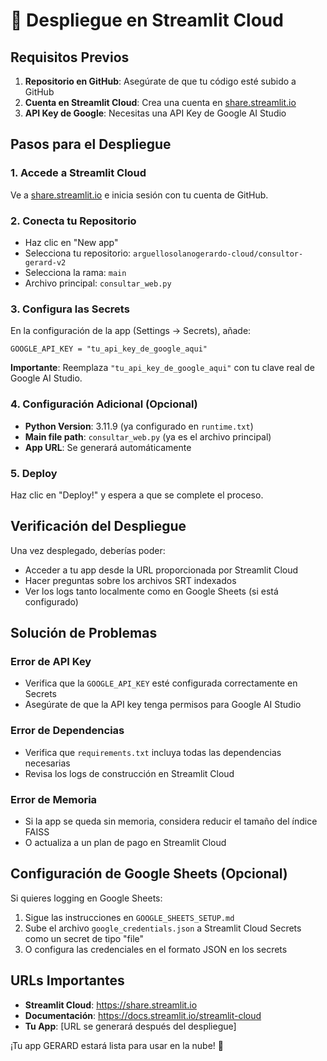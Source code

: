 # 🚀 Despliegue en Streamlit Cloud

## Requisitos Previos

1. **Repositorio en GitHub**: Asegúrate de que tu código esté subido a GitHub
2. **Cuenta en Streamlit Cloud**: Crea una cuenta en [share.streamlit.io](https://share.streamlit.io)
3. **API Key de Google**: Necesitas una API Key de Google AI Studio

## Pasos para el Despliegue

### 1. Accede a Streamlit Cloud
Ve a [share.streamlit.io](https://share.streamlit.io) e inicia sesión con tu cuenta de GitHub.

### 2. Conecta tu Repositorio
- Haz clic en "New app"
- Selecciona tu repositorio: `arguellosolanogerardo-cloud/consultor-gerard-v2`
- Selecciona la rama: `main`
- Archivo principal: `consultar_web.py`

### 3. Configura las Secrets
En la configuración de la app (Settings → Secrets), añade:

```
GOOGLE_API_KEY = "tu_api_key_de_google_aqui"
```

**Importante**: Reemplaza `"tu_api_key_de_google_aqui"` con tu clave real de Google AI Studio.

### 4. Configuración Adicional (Opcional)
- **Python Version**: 3.11.9 (ya configurado en `runtime.txt`)
- **Main file path**: `consultar_web.py` (ya es el archivo principal)
- **App URL**: Se generará automáticamente

### 5. Deploy
Haz clic en "Deploy!" y espera a que se complete el proceso.

## Verificación del Despliegue

Una vez desplegado, deberías poder:
- Acceder a tu app desde la URL proporcionada por Streamlit Cloud
- Hacer preguntas sobre los archivos SRT indexados
- Ver los logs tanto localmente como en Google Sheets (si está configurado)

## Solución de Problemas

### Error de API Key
- Verifica que la `GOOGLE_API_KEY` esté configurada correctamente en Secrets
- Asegúrate de que la API key tenga permisos para Google AI Studio

### Error de Dependencias
- Verifica que `requirements.txt` incluya todas las dependencias necesarias
- Revisa los logs de construcción en Streamlit Cloud

### Error de Memoria
- Si la app se queda sin memoria, considera reducir el tamaño del índice FAISS
- O actualiza a un plan de pago en Streamlit Cloud

## Configuración de Google Sheets (Opcional)

Si quieres logging en Google Sheets:

1. Sigue las instrucciones en `GOOGLE_SHEETS_SETUP.md`
2. Sube el archivo `google_credentials.json` a Streamlit Cloud Secrets como un secret de tipo "file"
3. O configura las credenciales en el formato JSON en los secrets

## URLs Importantes

- **Streamlit Cloud**: https://share.streamlit.io
- **Documentación**: https://docs.streamlit.io/streamlit-cloud
- **Tu App**: [URL se generará después del despliegue]

¡Tu app GERARD estará lista para usar en la nube! 🎉